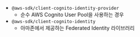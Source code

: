 

- `@aws-sdk/client-cognito-identity-provider`
  - 순수 AWS Cognito User Pool을 사용하는 경우
- `@aws-sdk/client-cognito-identity`
  - 아마존에서 제공하는 Federated Identity 라이브러리
